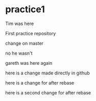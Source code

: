practice1
=========
Tim was here

First practice repository

change on master

no he wasn't

gareth was here again

here is a change made directly in github

here is a change for after rebase

here is a second change for after rebase
